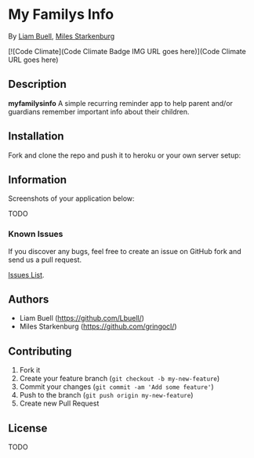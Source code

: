 # My Familys Info
<!-- If you'd like to use a logo instead uncomment this code and remove the text above this line

  ![Logo](URL to logo img file goes here)

-->

By [Liam Buell](https://github.com/Lbuell/),
[Miles Starkenburg](https://github.com/gringocl/)

[![Code Climate](Code Climate Badge IMG URL goes here)](Code Climate URL goes here)

## Description
**myfamilysinfo** A simple recurring reminder app to help parent and/or guardians remember important info about their children.

## Installation

Fork and clone the repo and push it to heroku or your own server setup:

## Information

Screenshots of your application below:

TODO


### Known Issues

If you discover any bugs, feel free to create an issue on GitHub fork and
send us a pull request.

[Issues List](https://github.com/gringocl/myfamilysinfo/issues).

## Authors

* Liam Buell (https://github.com/Lbuell/)
* Miles Starkenburg (https://github.com/gringocl/)


## Contributing

1. Fork it
2. Create your feature branch (`git checkout -b my-new-feature`)
3. Commit your changes (`git commit -am 'Add some feature'`)
4. Push to the branch (`git push origin my-new-feature`)
5. Create new Pull Request


## License

TODO


